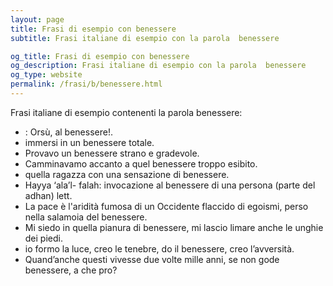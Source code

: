 ```yaml
---
layout: page
title: Frasi di esempio con benessere 
subtitle: Frasi italiane di esempio con la parola  benessere

og_title: Frasi di esempio con benessere 
og_description: Frasi italiane di esempio con la parola  benessere
og_type: website
permalink: /frasi/b/benessere.html
---
```


Frasi italiane di esempio contenenti la parola benessere:


- : Orsù, al benessere!.
- immersi in un benessere totale.
- Provavo un benessere strano e gradevole.
- Camminavamo accanto a quel benessere troppo esibito.
- quella ragazza con una sensazione di benessere.
- Hayya ‘ala’l- falah: invocazione al benessere di una persona (parte del adhan) lett.
- La pace è l'aridità fumosa di un Occidente flaccido di egoismi, perso nella salamoia del benessere.
- Mi siedo in quella pianura di benessere, mi lascio limare anche le unghie dei piedi.
- io formo la luce, creo le tenebre, do il benessere, creo l’avversità.
- Quand’anche questi vivesse due volte mille anni, se non gode benessere, a che pro?

